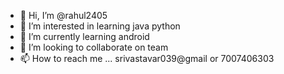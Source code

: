 - 👋 Hi, I’m @rahul2405
- 👀 I’m interested in learning java python 
- 🌱 I’m currently learning android
- 💞️ I’m looking to collaborate on team
- 📫 How to reach me ... srivastavar039@gmail or 7007406303

<!---
rahul2405/rahul2405 is a ✨ special ✨ repository because its `README.md` (this file) appears on your GitHub profile.
You can click the Preview link to take a look at your changes.
--->
